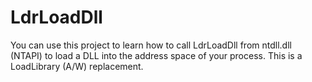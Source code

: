 # LdrLoadDll

You can use this project to learn how to call LdrLoadDll from ntdll.dll (NTAPI) to load a DLL into the address space of your process. This is a LoadLibrary (A/W) replacement.